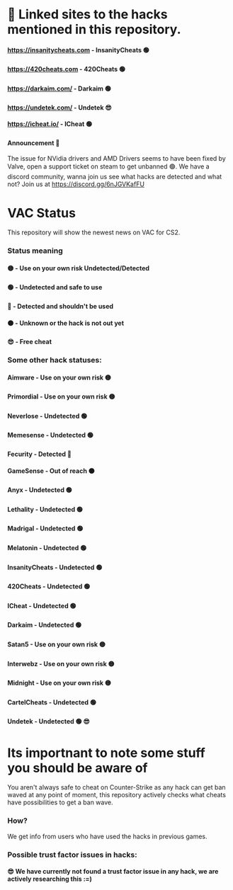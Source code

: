 # 🛒 Linked sites to the hacks mentioned in this repository.
#### https://insanitycheats.com - InsanityCheats 🟢
#### https://420cheats.com - 420Cheats 🟢
#### https://darkaim.com/ - Darkaim 🟢
#### https://undetek.com/ - Undetek 😎
#### https://icheat.io/ - ICheat 🟢



#### Announcement 📢
The issue for NVidia drivers and AMD Drivers seems to have been fixed by Valve, open a support ticket on steam to get unbanned 🟢.
We have a discord community, wanna join us see what hacks are detected and what not? Join us at https://discord.gg/6nJGVKafFU

# VAC Status
This repository will show the newest news on VAC for CS2.

### Status meaning
#### 🟡 - Use on your own risk Undetected/Detected
#### 🟢 - Undetected and safe to use
#### 🔴 - Detected and shouldn't be used
#### ⚫ - Unknown or the hack is not out yet
#### 😎 - Free cheat

### Some other hack statuses:
#### Aimware - Use on your own risk 🟡
#### Primordial - Use on your own risk 🟡
#### Neverlose - Undetected 🟢
#### Memesense - Undetected 🟢
#### Fecurity - Detected 🔴
#### GameSense - Out of reach ⚫
#### Anyx - Undetected 🟢
#### Lethality - Undetected 🟢
#### Madrigal - Undetected 🟢
#### Melatonin - Undetected 🟢
#### InsanityCheats - Undetected 🟢
#### 420Cheats - Undetected 🟢
#### ICheat - Undetected 🟢
#### Darkaim - Undetected 🟢
#### Satan5 - Use on your own risk 🟡
#### Interwebz - Use on your own risk 🟡
#### Midnight - Use on your own risk 🟡
#### CartelCheats - Undetected 🟢
#### Undetek - Undetected 🟢 😎


# Its importnant to note some stuff you should be aware of
You aren't always safe to cheat on Counter-Strike as any hack can get ban waved at any point of moment, this repository actively checks what cheats have possibilities to get a ban wave.


### How?
We get info from users who have used the hacks in previous games.

### Possible trust factor issues in hacks:
#### 😎 We have currently not found a trust factor issue in any hack, we are actively researching this :=)
